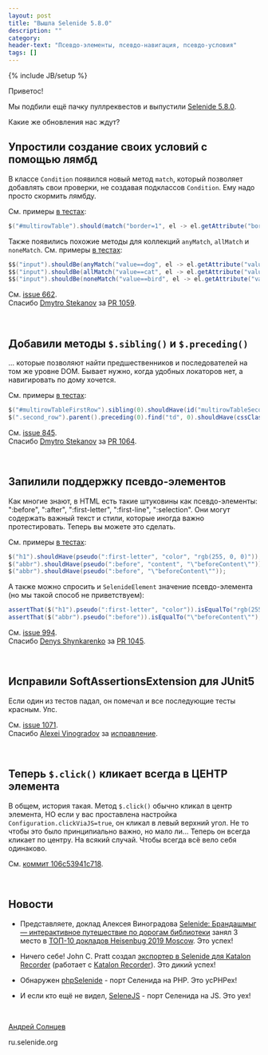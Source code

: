 ```yaml
---
layout: post
title: "Вышла Selenide 5.8.0"
description: ""
category:
header-text: "Псевдо-элементы, псевдо-навигация, псевдо-условия"
tags: []
---
```

{% include JB/setup %}

Приветос!

Мы подбили ещё пачку пуллреквестов и выпустили [Selenide 5.8.0](https://github.com/selenide/selenide/milestone/90?closed=1).

Какие же обновления нас ждут?

## Упростили создание своих условий с помощью лямбд

В классе `Condition` появился новый метод `match`, который позволяет добавлять свои проверки, не создавая подклассов `Condition`.
Ему надо просто скормить лямбду.  

См. примеры [в тестах](https://github.com/selenide/selenide/blob/master/src/test/java/integration/ConditionsTest.java):

```java
$("#multirowTable").should(match("border=1", el -> el.getAttribute("border").equals("1")));
```

Также появились похожие методы для коллекций `anyMatch`, `allMatch` и `noneMatch`. 
См. примеры [в тестах](https://github.com/selenide/selenide/blob/master/src/test/java/integration/CollectionMethodsTest.java):

```java
$$("input").shouldBe(anyMatch("value==dog", el -> el.getAttribute("value").equals("dog")));
$$("input").shouldBe(allMatch("value==cat", el -> el.getAttribute("value").equals("cat")));
$$("input").shouldBe(noneMatch("value==bird", el -> el.getAttribute("value").equals("bird")));
```

См. [issue 662](https://github.com/selenide/selenide/issues/662).  
Спасибо [Dmytro Stekanov](https://github.com/dstekanov) за [PR 1059](https://github.com/selenide/selenide/pull/1059).

<br/>

## Добавили методы `$.sibling()` и `$.preceding()`

... которые позволяют найти предшественников и последователей на том же уровне DOM. 
Бывает нужно, когда удобных локаторов нет, а навигировать по дому хочется. 

См. примеры [в тестах](https://github.com/selenide/selenide/blob/master/src/test/java/integration/SiblingTest.java):

```java
$("#multirowTableFirstRow").sibling(0).shouldHave(id("multirowTableSecondRow"));
$(".second_row").parent().preceding(0).find("td", 0).shouldHave(cssClass("first_row"));
```

См. [issue 845](https://github.com/selenide/selenide/issues/845).  
Спасибо [Dmytro Stekanov](https://github.com/dstekanov) за [PR 1064](https://github.com/selenide/selenide/pull/1064).

<br/>

## Запилили поддержку псевдо-элементов 

Как многие знают, в HTML есть такие штуковины как псевдо-элементы:  ":before", ":after", ":first-letter", ":first-line", ":selection". 
Они могут содержать важный текст и стили, которые иногда важно протестировать. Теперь вы можете это сделать. 

См. примеры [в тестах](https://github.com/selenide/selenide/blob/master/src/test/java/integration/PseudoTest.java):

```java
$("h1").shouldHave(pseudo(":first-letter", "color", "rgb(255, 0, 0)"));
$("abbr").shouldHave(pseudo(":before", "content", "\"beforeContent\""));
$("abbr").shouldHave(pseudo(":before", "\"beforeContent\""));
```

А также можно спросить и `SelenideElement` значение псевдо-элемента (но мы такой способ не приветствуем):
```java
assertThat($("h1").pseudo(":first-letter", "color")).isEqualTo("rgb(255, 0, 0)");
assertThat($("abbr").pseudo(":before")).isEqualTo("\"beforeContent\"");
```

См. [issue 994](https://github.com/selenide/selenide/issues/994).  
Спасибо [Denys Shynkarenko](https://github.com/Denysss) за [PR 1045](https://github.com/selenide/selenide/pull/1045).

<br/>

## Исправили SoftAssertionsExtension для JUnit5

Если один из тестов падал, он помечал и все последующие тесты красным. Упс. 

См. [issue 1071](https://github.com/selenide/selenide/issues/1071).  
Спасибо [Alexei Vinogradov](https://github.com/vinogradoff) за [исправление](https://github.com/selenide/selenide/commit/e92b250337a36a7225d6fcbdffecbf102f4592da).

<br/>

## Теперь `$.click()` кликает всегда в ЦЕНТР элемента 

В общем, история такая. Метод `$.click()` обычно кликал в центр элемента, НО 
если у вас проставлена настройка `Configuration.clickViaJS=true`, он кликал в левый верхний угол. 
Не то чтобы это было принципиально важно, но мало ли... Теперь он всегда кликает по центру. 
На всякий случай. Чтобы всегда всё вело себя одинаково. 

См. [коммит 106c53941c718](https://github.com/selenide/selenide/commit/106c53941c7188c5a19677ad45fbdea910960c73).

<br/>

## Новости

* Представляете, доклад Алексея Виноградова [Selenide: Брандашмыг — интерактивное путешествие по дорогам библиотеки](https://youtu.be/3J6mX98TSjk) 
  занял 3 место в [ТОП-10 докладов Heisenbug 2019 Moscow](https://habr.com/ru/company/jugru/blog/489310/). Это успех!

* Ничего себе! John C. Pratt создал [экспортер в Selenide для Katalon Recorder](https://chrome.google.com/webstore/detail/selenide-exporter-for-kat/mkbfcgpbkcaieiajhllpdocjfnfcbmlm)
  (работает с [Katalon Recorder](https://chrome.google.com/webstore/detail/katalon-recorder-selenium/ljdobmomdgdljniojadhoplhkpialdid)). Это дикий успех!
* Обнаружен [phpSelenide](https://github.com/razielsd/phpSelenide) - порт Селенида на PHP. Это усPHPех!
* И если кто ещё не видел, [SeleneJS](https://github.com/automician/selenejs)  - порт Селенида на JS. Это уех!

<br>

[Андрей Солнцев](http://asolntsev.github.io/)

ru.selenide.org
